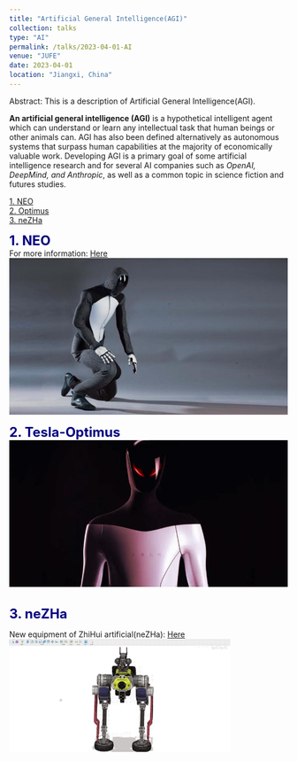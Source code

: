 ```yaml
---
title: "Artificial General Intelligence(AGI)"
collection: talks
type: "AI"
permalink: /talks/2023-04-01-AI
venue: "JUFE"
date: 2023-04-01
location: "Jiangxi, China"
---
```


Abstract: This is a description of Artificial General Intelligence(AGI).  

__An artificial general intelligence (AGI)__ is a hypothetical intelligent agent which can understand or learn any intellectual task that human beings or other animals can. AGI has also been defined alternatively as autonomous systems that surpass human capabilities at the majority of economically valuable work. Developing AGI is a primary goal of some artificial intelligence research and for several AI companies such as _OpenAI, DeepMind, and Anthropic_, as well as a common topic in science fiction and futures studies.  

[1. NEO](#NEO)  
[2. Optimus](#Tesla-Optimus)  
[3. neZHa](#neZHa)  


<a id="NEO"></a>
<font color=Navy size=5 > <strong> 1. NEO </strong> </font>  
For more information: [Here](https://www.1x.tech/)
<img src="/images/Neo.jpg" alt="NEO" title="NEO" width="800" >  


<a id="Tesla-Optimus"></a>
<font color=Navy size=5 > <strong> 2. Tesla-Optimus </strong> </font>  
<img src="/images/Optimus.jpg" alt="Optimus" title="Optimus" width="800" >  


<a id="neZHa"></a>  
<font color=Navy size=5 > <strong> 3. neZHa </strong> </font>   

New equipment of ZhiHui artificial(neZHa): [Here](https://www.bilibili.com/video/BV1Uh41137Th/?spm_id_from=333.999.0.0)  
<img src="/images/neZHa.gif" alt="neZHa" title="neZHa" width="400" >  


